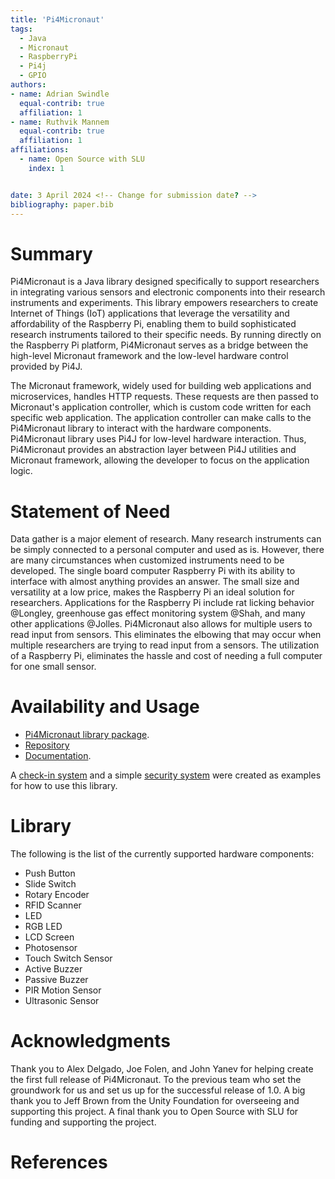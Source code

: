 ```yaml
---
title: 'Pi4Micronaut'
tags:
  - Java
  - Micronaut
  - RaspberryPi
  - Pi4j
  - GPIO
authors:
- name: Adrian Swindle
  equal-contrib: true
  affiliation: 1
- name: Ruthvik Mannem
  equal-contrib: true
  affiliation: 1
affiliations:
  - name: Open Source with SLU
    index: 1


date: 3 April 2024 <!-- Change for submission date? -->
bibliography: paper.bib
---
```


# Summary

Pi4Micronaut is a Java library designed specifically to support researchers in integrating various sensors and electronic 
components into their research instruments and experiments. This library empowers researchers to create Internet of Things
(IoT) applications that leverage the versatility and affordability of the Raspberry Pi, enabling them to build sophisticated
research instruments tailored to their specific needs. By running directly on the Raspberry Pi platform, Pi4Micronaut serves
as a bridge between the high-level Micronaut framework and the low-level hardware control provided by Pi4J.



The Micronaut framework, widely used for building web applications and microservices, handles HTTP requests. 
These requests are then passed to Micronaut's application controller, which is custom code written for each specific web
application. The application controller can make calls to the Pi4Micronaut library to interact with the hardware components.
Pi4Micronaut library uses Pi4J for low-level hardware interaction. Thus, Pi4Micronaut provides an abstraction layer between
Pi4J utilities and Micronaut framework, allowing the developer to focus on the application logic.



# Statement of Need

Data gather is a major element of research. Many research instruments can be simply connected to a personal computer and
used as is. However, there are many circumstances when customized instruments need to be developed. The single board computer Raspberry Pi with its ability to interface with almost anything provides an answer. The small
size and versatility at a low price, makes the Raspberry Pi an ideal solution for researchers. Applications for the
Raspberry Pi include rat licking behavior @Longley, greenhouse gas effect monitoring system @Shah,
and many other applications @Jolles. Pi4Micronaut also allows for multiple users to read input from sensors. This
eliminates the elbowing that may occur when multiple researchers are trying to read input from a sensors. The utilization
of a Raspberry Pi, eliminates the hassle and cost of needing a full computer for one small sensor. 



# Availability and Usage

* [Pi4Micronaut library package](https://central.sonatype.com/artifact/io.github.oss-slu/pi4micronaut-utils).
* [Repository](https://github.com/oss-slu/Pi4Micronaut)
* [Documentation](https://oss-slu.github.io/Pi4Micronaut/).

A [check-in system](https://github.com/oss-slu/SLU_OSS_CheckIn) and a simple [security system](https://github.com/oss-slu/Pi4Micronaut/tree/Home_Automation) were created as examples for how to use this library. 

# Library

The following is the list of the currently supported hardware components:
* Push Button
* Slide Switch
* Rotary Encoder
* RFID Scanner
* LED
* RGB LED
* LCD Screen
* Photosensor
* Touch Switch Sensor
* Active Buzzer
* Passive Buzzer
* PIR Motion Sensor
* Ultrasonic Sensor


# Acknowledgments

Thank you to Alex Delgado, Joe Folen, and John Yanev for helping create the first full release of Pi4Micronaut. To the 
previous team who set the groundwork for us and set us up for the successful release of 1.0. A big thank you to 
Jeff Brown from the Unity Foundation for overseeing and supporting this project. A final thank you to Open Source with SLU for funding and supporting the project.


# References
